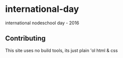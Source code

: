 # international-day
international nodeschool day - 2016

## Contributing
This site uses no build tools, its just plain 'ol html & css
